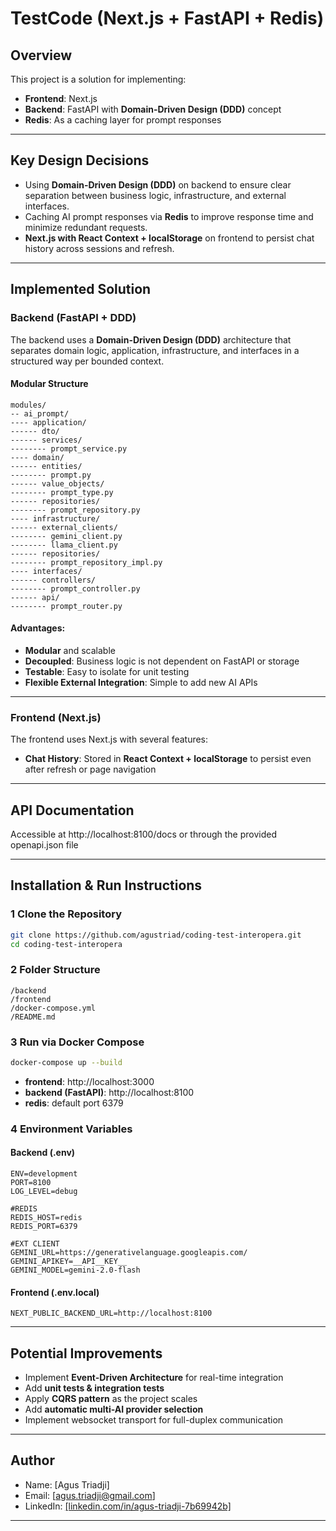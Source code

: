 # TestCode (Next.js + FastAPI + Redis)

## Overview

This project is a solution for implementing:

- **Frontend**: Next.js
- **Backend**: FastAPI with **Domain-Driven Design (DDD)** concept
- **Redis**: As a caching layer for prompt responses

---

## Key Design Decisions

- Using **Domain-Driven Design (DDD)** on backend to ensure clear separation between business logic, infrastructure, and external interfaces.
- Caching AI prompt responses via **Redis** to improve response time and minimize redundant requests.
- **Next.js with React Context + localStorage** on frontend to persist chat history across sessions and refresh.


---

## Implemented Solution

### Backend (FastAPI + DDD)

The backend uses a **Domain-Driven Design (DDD)** architecture that separates domain logic, application, infrastructure, and interfaces in a structured way per bounded context.

#### Modular Structure

```
modules/
-- ai_prompt/
---- application/
------ dto/
------ services/
-------- prompt_service.py
---- domain/
------ entities/
-------- prompt.py
------ value_objects/
-------- prompt_type.py
------ repositories/
-------- prompt_repository.py
---- infrastructure/
------ external_clients/
-------- gemini_client.py
-------- llama_client.py
------ repositories/
-------- prompt_repository_impl.py
---- interfaces/
------ controllers/
-------- prompt_controller.py
------ api/
-------- prompt_router.py
```

#### Advantages:

- **Modular** and scalable
- **Decoupled**: Business logic is not dependent on FastAPI or storage
- **Testable**: Easy to isolate for unit testing
- **Flexible External Integration**: Simple to add new AI APIs

---

### Frontend (Next.js)

The frontend uses Next.js with several features:

- **Chat History**: Stored in **React Context + localStorage** to persist even after refresh or page navigation

---

## API Documentation

Accessible at http://localhost:8100/docs or through the provided openapi.json file

---

## Installation & Run Instructions

### 1️ Clone the Repository

```bash
git clone https://github.com/agustriad/coding-test-interopera.git
cd coding-test-interopera
```

### 2️ Folder Structure

```
/backend
/frontend
/docker-compose.yml
/README.md
```

### 3️ Run via Docker Compose

```bash
docker-compose up --build
```

- **frontend**: http://localhost:3000
- **backend (FastAPI)**: http://localhost:8100
- **redis**: default port 6379

### 4️ Environment Variables

#### Backend (.env)

```
ENV=development
PORT=8100
LOG_LEVEL=debug

#REDIS
REDIS_HOST=redis
REDIS_PORT=6379

#EXT CLIENT
GEMINI_URL=https://generativelanguage.googleapis.com/
GEMINI_APIKEY=__API__KEY__
GEMINI_MODEL=gemini-2.0-flash
```

#### Frontend (.env.local)

```
NEXT_PUBLIC_BACKEND_URL=http://localhost:8100
```

---

## Potential Improvements

- Implement **Event-Driven Architecture** for real-time integration
- Add **unit tests & integration tests**
- Apply **CQRS pattern** as the project scales
- Add **automatic multi-AI provider selection**
- Implement websocket transport for full-duplex communication

---

## Author

- Name: [Agus Triadji]
- Email: [agus.triadji@gmail.com]
- LinkedIn: [\[linkedin.com/in/agus-triadji-7b69942b\]](https://www.linkedin.com/in/agus-triadji-7b69942b/)

---
